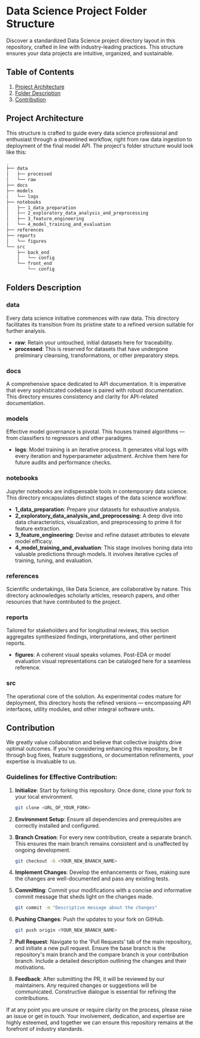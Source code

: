 # Data Science Project Folder Structure

Discover a standardized Data Science project directory layout in this repository, crafted in line with industry-leading practices. This structure ensures your data projects are intuitive, organized, and sustainable.

## Table of Contents

1. [Project Architecture](#project-architecture)
2. [Folder Description](#folder-description)
3. [Contribution](#contribution)

## Project Architecture

This structure is crafted to guide every data science professional and enthusiast through a streamlined workflow, right from raw data ingestion to deployment of the final model API. The project's folder structure would look like this:

```bash
.
├── data
│   ├── processed
│   └── raw
├── docs
├── models
│   └── logs
├── notebooks
│   ├── 1_data_preparation
│   ├── 2_exploratory_data_analysis_and_preprocessing
│   ├── 3_feature_engineering
│   └── 4_model_training_and_evaluation
├── references
├── reports
│   └── figures
└── src
    ├── back_end
    │   └── config
    └── front_end
        └── config
```

## Folders Description

### data

Every data science initiative commences with raw data. This directory facilitates its transition from its pristine state to a refined version suitable for further analysis.

- **raw**: Retain your untouched, initial datasets here for traceability.
- **processed**: This is reserved for datasets that have undergone preliminary cleansing, transformations, or other preparatory steps.

### docs

A comprehensive space dedicated to API documentation. It is imperative that every sophisticated codebase is paired with robust documentation. This directory ensures consistency and clarity for API-related documentation.

### models

Effective model governance is pivotal. This houses trained algorithms — from classifiers to regressors and other paradigms.

- **logs**: Model training is an iterative process. It generates vital logs with every iteration and hyperparameter adjustment. Archive them here for future audits and performance checks.

### notebooks

Jupyter notebooks are indispensable tools in contemporary data science. This directory encapsulates distinct stages of the data science workflow:

- **1_data_preparation**: Prepare your datasets for exhaustive analysis.
- **2_exploratory_data_analysis_and_preprocessing**: A deep dive into data characteristics, visualization, and preprocessing to prime it for feature extraction.
- **3_feature_engineering**: Devise and refine dataset attributes to elevate model efficacy.
- **4_model_training_and_evaluation**: This stage involves honing data into valuable predictions through models. It involves iterative cycles of training, tuning, and evaluation.

### references

Scientific undertakings, like Data Science, are collaborative by nature. This directory acknowledges scholarly articles, research papers, and other resources that have contributed to the project.

### reports

Tailored for stakeholders and for longitudinal reviews, this section aggregates synthesized findings, interpretations, and other pertinent reports.

- **figures**: A coherent visual speaks volumes. Post-EDA or model evaluation visual representations can be cataloged here for a seamless reference.

### src

The operational core of the solution. As experimental codes mature for deployment, this directory hosts the refined versions — encompassing API interfaces, utility modules, and other integral software units.

## Contribution

We greatly value collaboration and believe that collective insights drive optimal outcomes. If you're considering enhancing this repository, be it through bug fixes, feature suggestions, or documentation refinements, your expertise is invaluable to us.

### Guidelines for Effective Contribution:

1. **Initialize**: Start by forking this repository. Once done, clone your fork to your local environment.

   ```bash
   git clone <URL_OF_YOUR_FORK>
   ```

2. **Environment Setup**: Ensure all dependencies and prerequisites are correctly installed and configured.

3. **Branch Creation**: For every new contribution, create a separate branch. This ensures the main branch remains consistent and is unaffected by ongoing development.

   ```bash
   git checkout -b <YOUR_NEW_BRANCH_NAME>
   ```

4. **Implement Changes**: Develop the enhancements or fixes, making sure the changes are well-documented and pass any existing tests.

5. **Committing**: Commit your modifications with a concise and informative commit message that sheds light on the changes made.

   ```bash
   git commit -m "Descriptive message about the changes"
   ```

6. **Pushing Changes**: Push the updates to your fork on GitHub.

   ```bash
   git push origin <YOUR_NEW_BRANCH_NAME>
   ```

7. **Pull Request**: Navigate to the 'Pull Requests' tab of the main repository, and initiate a new pull request. Ensure the base branch is the repository's main branch and the compare branch is your contribution branch. Include a detailed description outlining the changes and their motivations.

8. **Feedback**: After submitting the PR, it will be reviewed by our maintainers. Any required changes or suggestions will be communicated. Constructive dialogue is essential for refining the contributions.

If at any point you are unsure or require clarity on the process, please raise an issue or get in touch. Your involvement, dedication, and expertise are highly esteemed, and together we can ensure this repository remains at the forefront of industry standards.
